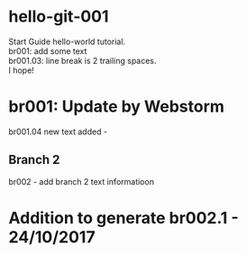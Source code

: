 # hello-git-001
Start Guide hello-world tutorial.  
br001: add some text  
br001.03: line break is 2 trailing spaces.  
I hope!
# br001: Update by Webstorm
br001.04 new text added - 

## Branch 2
br002 - add branch 2 text informatioon  
# Addition to generate br002.1 - 24/10/2017
